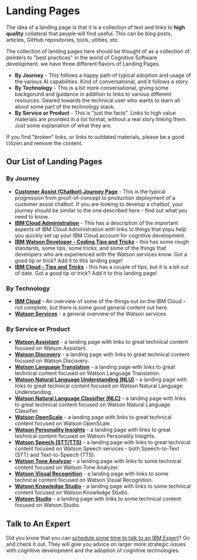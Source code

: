 # Landing Pages

The idea of a landing page is that it is a collection of text and links to **high quality** collateral that people will find useful.  This can be blog posts, articles, GitHub repositories, tools, utlities, etc.

The collection of landing pages here should be thought of as a collection of pointers to "best practices" in the world of Cognitive Software development.  we have three different flavors of Landing Pages.
- **By Journey** - This follows a happy path of typical adoption and usage of the various AI capabilities.  Kind of conversational, and it follows a story.
- **By Technology** - This is a bit more conversational, giving some backgorund and guidance in addition to links to various different resources.  Geared towards the technical user who wants to learn all about some part of the technology stack.
- **By Service or Product** - This is "just the facts".  Links to high value materials are provided in a list format, without a real story linking them.  Just some explanation of what they are.

If you find "broken" links, or links to outdated materials, please be a good citizen and remove the content.

## Our List of Landing Pages

### By Journey 

- **[Customer Assist (Chatbot) Journey Page]()** - This is the typical progression from proof-of-concept to production deployment of a customer assist chatbot.  If you are looking to develop a chatbot, your journey should be similar to the one described here - find out what you need to know.
- **[IBM Cloud Administration](https://public-data-and-ai-csm.github.io/Public-DataAI-Assets/IBM_Cloud_Admin.html)** - This has a description of the important aspects of IBM Cloud Administration with links to things that yopu help you quickly set up your IBM Cloud account for cognitive development.
- **[IBM Watson Developer - Coding Tips and Tricks](https://public-data-and-ai-csm.github.io/Public-DataAI-Assets/Coding_Tips_Tricks.html)** - this has some rough standards, some tips, some tricks, and some of the things that developers who are experienced with the Watson services know.  Got a good tip or trick?  Add it to this landing page!
- **[IBM Cloud - Tips and Tricks](https://public-data-and-ai-csm.github.io/Public-DataAI-Assets/ibm_cloud_tipstricks.html)** - this has a couple of tips, but it is a bit out of date.  Got a good tip or trick?  Add it to this landing page!

### By Technology

- **[IBM Cloud](https://public-data-and-ai-csm.github.io/Public-DataAI-Assets/IBM_Cloud_General.html)** - An overview of some of the things out on the IBM Cloud - not complete, but there is some good general content out here.
- **[Watson Services](https://public-data-and-ai-csm.github.io/Public-DataAI-Assets/WatsonGeneral.html)** - a general overview of the Watson services

### By Service or Product

- **[Watson Assistant](https://public-data-and-ai-csm.github.io/Public-DataAI-Assets/Watson_Assistant.html)** -  a landing page with links to great technical content focused on Watson Assistant.
- **[Watson Discovery](https://public-data-and-ai-csm.github.io/Public-DataAI-Assets/Watson_Discovery.html)** -  a landing page with links to great technical content focused on Watson Discovery.
- **[Watson Language Translation](https://public-data-and-ai-csm.github.io/Public-DataAI-Assets/Watson_Translation.html)** - a landing page with links to great technical content focused on Watson Language Translation.
- **[Watson Natural Language Understanding (NLU)](https://public-data-and-ai-csm.github.io/Public-DataAI-Assets/Watson_NLU.html)** - a landing page with links to great technical content focused on Watson Natural Language Understanding.
- **[Watson Natural Language Classifier (NLC)](https://public-data-and-ai-csm.github.io/Public-DataAI-Assets/Watson_NLC.html)** - a landing page with links to great technical content focused on Watson Natural Language Classifier.
- **[Watson OpenScale](https://public-data-and-ai-csm.github.io/Public-DataAI-Assets/Watson_OpenScale.html)** - a landing page with links to great technical content focused on Watson OpenScale.
- **[Watson Personality Insights](https://public-data-and-ai-csm.github.io/Public-DataAI-Assets/Watson_Personality.html)** - a landing page with links to great technical content focused on Watson Personality Insights.
- **[Watson Speech (STT/TTS)](https://public-data-and-ai-csm.github.io/Public-DataAI-Assets/Watson_Speech.html)** - a landing page with links to great technical content focused on Watson Speech services - both Speech-to-Text (STT) and Text-to-Speech (TTS).
- **[Watson Tone Analyzer](https://public-data-and-ai-csm.github.io/Public-DataAI-Assets/Watson_Tone.html)** - a landing page with links to some technical content focused on Watson Tone Analyzer.
- **[Watson Visual Recognition](https://public-data-and-ai-csm.github.io/Public-DataAI-Assets/Watson_Visual.html)** - a landing page with links to some technical content focused on Watson Visual Recognition.
- **[Watson Knowledge Studio](https://public-data-and-ai-csm.github.io/Public-DataAI-Assets/Watson_WKS.html)** - a landing page with links to some technical content focused on Watson Knowledge Studio.
- **[Watson Studio](https://public-data-and-ai-csm.github.io/Public-DataAI-Assets/Watson_Studio.html)** - a landing page with links to some technical content focused on Watson Studio.

## Talk to An Expert
Did you know that you can [schedule some time to talk to an IBM Expert](https://www.ibm.com/services/expert-advice/)?  Go and check it out.  They will give you advice on larger more strategic issues with cognitive development and the adoption of cognitive technologies.
